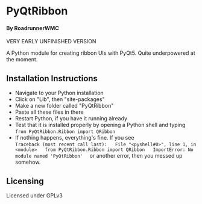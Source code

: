 # PyQtRibbon
#### By RoadrunnerWMC
VERY EARLY UNFINISHED VERSION

A Python module for creating ribbon UIs with PyQt5. Quite underpowered at the moment.


## Installation Instructions
- Navigate to your Python installation
- Click on "Lib", then "site-packages"
- Make a new folder called "PyQtRibbon"
- Paste all these files in there
- Restart Python, if you have it running already
- Test that it is installed properly by opening a Python shell and typing
`
from PyQtRibbon.Ribbon import QRibbon
`
- If nothing happens, everything's fine. If you see  
`
Traceback (most recent call last):  
  File "<pyshell#0>", line 1, in <module>  
    from PyQtRibbon.Ribbon import QRibbon  
ImportError: No module named 'PyQtRibbon'  
`
  or another error, then you messed up somehow.

## Licensing

Licensed under GPLv3
